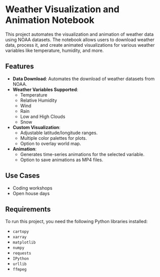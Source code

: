 # Weather Visualization and Animation Notebook

This project automates the visualization and animation of weather data using NOAA datasets. The notebook allows users to download weather data, process it, and create animated visualizations for various weather variables like temperature, humidity, and more.

## Features

- **Data Download**: Automates the download of weather datasets from NOAA.
- **Weather Variables Supported**:
  - Temperature
  - Relative Humidity
  - Wind
  - Rain
  - Low and High Clouds
  - Snow
- **Custom Visualization**:
  - Adjustable latitude/longitude ranges.
  - Multiple color palettes for plots.
  - Option to overlay world map.
- **Animation**:
  - Generates time-series animations for the selected variable.
  - Option to save animations as MP4 files.
 
## Use Cases

  - Coding workshops
  - Open house days

## Requirements

To run this project, you need the following Python libraries installed:

- `cartopy`
- `xarray`
- `matplotlib`
- `numpy`
- `requests`
- `IPython`
- `urllib`
- `ffmpeg` 
